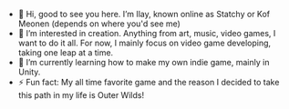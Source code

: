 - 👋 Hi, good to see you here. I’m Ilay, known online as Statchy or Kof Meonen (depends on where you'd see me)
- 👀 I’m interested in creation. Anything from art, music, video games, I want to do it all. For now, I mainly focus on video game developing, taking one leap at a time.
- 🌱 I’m currently learning how to make my own indie game, mainly in Unity.
- ⚡ Fun fact: My all time favorite game and the reason I decided to take this path in my life is Outer Wilds!

